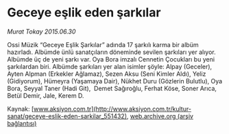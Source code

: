 # Geceye eşlik eden şarkılar

*Murat Tokay 2015.06.30*

<div class="pNewsDetailMainContent" itemprop="articleBody">
 <p>
  Ossi Müzik “Geceye Eşlik Şarkılar” adında 17 şarkılı karma bir albüm hazırladı. Albümde ünlü sanatçıların döneminde sevilen şarkıları yer alıyor. Albümde üç de yeni şarkı var. Oya Bora imzalı Cennetin Çocukları bu yeni şarkılardan biri. Albümde şarkıları yer alan isimler şöyle: Alpay (Geceler), Ayten Alpman (Erkekler Ağlamaz), Sezen Aksu (Seni Kimler Aldı), Yeliz (Gidiyorum), Hümeyra (Yaşamaya Dair), Nükhet Duru (Gözlerin Bulutlu), Oya Bora, Seyyal Taner (Hadi Git),  Demet Sağıroğlu, Ferhat Köse, Soner Arıca, Betül Demir, Jale, Kerem D.
 </p>
</div>


Kaynak: [www.aksiyon.com.tr](http://www.aksiyon.com.tr/kultur-sanat/geceye-eslik-eden-sarkilar_551432), [web.archive.org (arşiv bağlantısı)](http://web.archive.org/web/20150726103824/http://www.aksiyon.com.tr/kultur-sanat/geceye-eslik-eden-sarkilar_551432)
